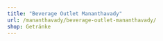 ```yaml
---
title: "Beverage Outlet Mananthavady"
url: /mananthavady/beverage-outlet-mananthavady/
shop: Getränke
---
```

